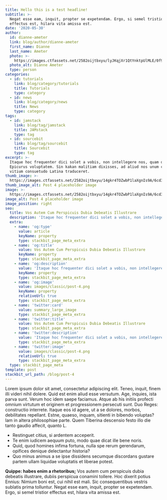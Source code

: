 ```yaml
---
title: Hello this is a test headline!
subtitle: >-
  Negat esse eam, inquit, propter se expetendam. Ergo, si semel tristior
  effectus est, hilara vita amissa est.
date: '2020-05-30'
author:
  id: dianne-ameter
  link: blog/author/dianne-ameter
  first_name: Dianne
  last_name: Ameter
  photo: >-
    https://images.ctfassets.net/2582oijtbxyu/lyJKqjXr1QtYnktpUlMLE/0f9c3d908dc0d5725d3cd2d39ad67605/dianne-ameter.jpg
  photo_alt: Dianne Ameter
  type: person
categories:
  - id: tutorials
    link: blog/category/tutorials
    title: Tutorials
    type: category
  - id: news
    link: blog/category/news
    title: News
    type: category
tags:
  - id: jamstack
    link: blog/tag/jamstack
    title: JAMstack
    type: tag
  - id: sourcebit
    link: blog/tag/sourcebit
    title: Sourcebit
    type: tag
excerpt: >-
  Itaque hoc frequenter dici solet a vobis, non intellegere nos, quam dicat
  Epicurus voluptatem. Sin kakan malitiam dixisses, ad aliud nos unum certum
  vitium consuetudo Latina traduceret.
thumb_image: >-
  https://images.ctfassets.net/2582oijtbxyu/14gkr4TOZwbP1laXgnIs9A/6cd3a8e256ffdbdda5f52123a1243752/post-4.png
thumb_image_alt: Post 4 placeholder image
image: >-
  https://images.ctfassets.net/2582oijtbxyu/14gkr4TOZwbP1laXgnIs9A/6cd3a8e256ffdbdda5f52123a1243752/post-4.png
image_alt: Post 4 placeholder image
image_position: right
seo:
  title: Vos Autem Cum Perspicuis Dubia Debeatis Illustrare
  description: 'Itaque hoc frequenter dici solet a vobis, non intellegere nos'
  extra:
    - name: 'og:type'
      value: article
      keyName: property
      type: stackbit_page_meta_extra
    - name: 'og:title'
      value: Vos Autem Cum Perspicuis Dubia Debeatis Illustrare
      keyName: property
      type: stackbit_page_meta_extra
    - name: 'og:description'
      value: 'Itaque hoc frequenter dici solet a vobis, non intellegere nos'
      keyName: property
      type: stackbit_page_meta_extra
    - name: 'og:image'
      value: images/classic/post-4.png
      keyName: property
      relativeUrl: true
      type: stackbit_page_meta_extra
    - name: 'twitter:card'
      value: summary_large_image
      type: stackbit_page_meta_extra
    - name: 'twitter:title'
      value: Vos Autem Cum Perspicuis Dubia Debeatis Illustrare
      type: stackbit_page_meta_extra
    - name: 'twitter:description'
      value: 'Itaque hoc frequenter dici solet a vobis, non intellegere nos'
      type: stackbit_page_meta_extra
    - name: 'twitter:image'
      value: images/classic/post-4.png
      relativeUrl: true
      type: stackbit_page_meta_extra
  type: stackbit_page_meta
template: post
stackbit_url_path: /blog/post-4
---
```


Lorem ipsum dolor sit amet, consectetur adipiscing elit. Teneo, inquit, finem illi videri nihil dolere. Quid est enim aliud esse versutum. Age, inquies, ista parva sunt. Verum hoc idem saepe faciamus. Atque ab his initiis profecti omnium virtutum et originem et progressionem persecuti sunt. Duo Reges: constructio interrete. Itaque eos id agere, ut a se dolores, morbos, debilitates repellant. Estne, quaeso, inquam, sitienti in bibendo voluptas? Iam in altera philosophiae parte. Quem Tiberina descensio festo illo die tanto gaudio affecit, quanto L.

- Restinguet citius, si ardentem acceperit.
- Te enim iudicem aequum puto, modo quae dicat ille bene noris.
- Quid, quod homines infima fortuna, nulla spe rerum gerendarum, opifices denique delectantur historia?
- Quo minus animus a se ipse dissidens secumque discordans gustare partem ullam liquidae voluptatis et liberae potest.

**Quippe: habes enim a rhetoribus;** Vos autem cum perspicuis dubia debeatis illustrare, dubiis perspicua conamini tollere. Hoc dixerit potius Ennius: Nimium boni est, cui nihil est mali. Sic consequentibus vestris sublatis prima tolluntur. Negat esse eam, inquit, propter se expetendam. Ergo, si semel tristior effectus est, hilara vita amissa est.
